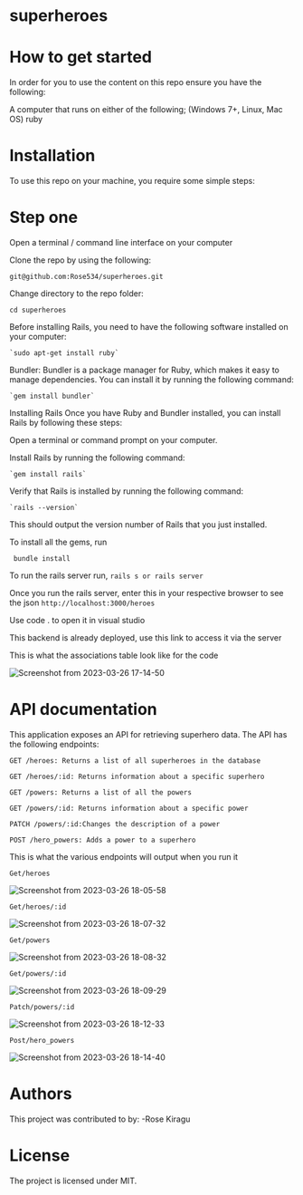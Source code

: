 # superheroes
# How to get started

In order for you to use the content on this repo ensure you have the following:

A computer that runs on either of the following; (Windows 7+, Linux, Mac OS) ruby  

# Installation

To use this repo on your machine, you require some simple steps:

# Step one

Open a terminal / command line interface on your computer

Clone the repo by using the following:

    git@github.com:Rose534/superheroes.git

Change directory to the repo folder:

    cd superheroes

Before installing Rails, you need to have the following software installed on your computer:

    `sudo apt-get install ruby`

Bundler: Bundler is a package manager for Ruby, which makes it easy to manage dependencies. You can install it by running the following command:

    `gem install bundler`


Installing Rails
Once you have Ruby and Bundler installed, you can install Rails by following these steps:

Open a terminal or command prompt on your computer.

Install Rails by running the following command:

    `gem install rails`

Verify that Rails is installed by running the following command:

    `rails --version`

This should output the version number of Rails that you just installed.

To install all the gems, run

     bundle install

To run the rails server run, `rails s or rails server`

Once you run the rails server, enter this in your respective browser to see the json `http://localhost:3000/heroes`

Use code . to open it in visual studio

This backend is already deployed, use this link to access it via the server 

This is what the associations table look like for the code

![Screenshot from 2023-03-26 17-14-50](https://user-images.githubusercontent.com/105820877/227774384-140a735e-4d63-4e5d-8c29-72126f823b04.png)


# API documentation
This application exposes an API for retrieving superhero data. The API has the following endpoints:

`GET /heroes: Returns a list of all superheroes in the database`

`GET /heroes/:id: Returns information about a specific superhero`

`GET /powers: Returns a list of all the powers`

`GET /powers/:id: Returns information about a specific power`

`PATCH /powers/:id:Changes the description of a power`

`POST /hero_powers: Adds a power to a superhero`


This is what the various endpoints will output when you run it

`Get/heroes`

![Screenshot from 2023-03-26 18-05-58](https://user-images.githubusercontent.com/105820877/227774491-318b2a55-e91c-4eb5-b2ae-2f47c8100a0e.png)


`Get/heroes/:id`

![Screenshot from 2023-03-26 18-07-32](https://user-images.githubusercontent.com/105820877/227774559-4afdcc5c-9c19-4599-97cd-9baed3a582a0.png)


`Get/powers`

![Screenshot from 2023-03-26 18-08-32](https://user-images.githubusercontent.com/105820877/227774614-492d5a8d-d70c-429e-b0b8-728a8e94cefe.png)


`Get/powers/:id`

![Screenshot from 2023-03-26 18-09-29](https://user-images.githubusercontent.com/105820877/227774658-de294d44-5ea7-4e04-b615-58e7751845f6.png)


`Patch/powers/:id`

![Screenshot from 2023-03-26 18-12-33](https://user-images.githubusercontent.com/105820877/227774809-0a634d43-42ce-4d71-86c2-04e4c9fc77f2.png)


`Post/hero_powers`

![Screenshot from 2023-03-26 18-14-40](https://user-images.githubusercontent.com/105820877/227774898-926c9098-707d-4697-9461-74e901c7d543.png)


# Authors

This project was contributed to by: -Rose Kiragu

# License

The project is licensed under MIT.
